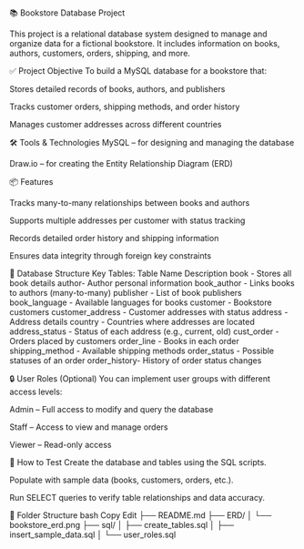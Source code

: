 📚 Bookstore Database Project

This project is a relational database system designed to manage and organize data for a fictional bookstore. It includes information on books, authors, customers, orders, shipping, and more.

✅ Project Objective
To build a MySQL database for a bookstore that:

Stores detailed records of books, authors, and publishers

Tracks customer orders, shipping methods, and order history

Manages customer addresses across different countries

🛠 Tools & Technologies
MySQL – for designing and managing the database

Draw.io – for creating the Entity Relationship Diagram (ERD)

📦 Features

Tracks many-to-many relationships between books and authors

Supports multiple addresses per customer with status tracking

Records detailed order history and shipping information

Ensures data integrity through foreign key constraints

📂 Database Structure
Key Tables:
Table Name	Description
book -	Stores all book details
author- Author personal information
book_author -	Links books to authors (many-to-many)
publisher -	List of book publishers
book_language -	Available languages for books
customer -	Bookstore customers
customer_address - Customer addresses with status
address -	Address details
country -	Countries where addresses are located
address_status -	Status of each address (e.g., current, old)
cust_order -	Orders placed by customers
order_line -	Books in each order
shipping_method	 - Available shipping methods
order_status -	Possible statuses of an order
order_history-	History of order status changes

🔒 User Roles (Optional)
You can implement user groups with different access levels:

Admin – Full access to modify and query the database

Staff – Access to view and manage orders

Viewer – Read-only access

🧪 How to Test
Create the database and tables using the SQL scripts.

Populate with sample data (books, customers, orders, etc.).

Run SELECT queries to verify table relationships and data accuracy.

📁 Folder Structure
bash
Copy
Edit
├── README.md
├── ERD/
│   └── bookstore_erd.png
├── sql/
│   ├── create_tables.sql
│   ├── insert_sample_data.sql
│   └── user_roles.sql
